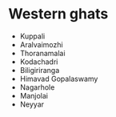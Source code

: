 # Western ghats

* Kuppali
* Aralvaimozhi
* Thoranamalai
* Kodachadri
* Biligiriranga
* Himavad Gopalaswamy
* Nagarhole
* Manjolai
* Neyyar
